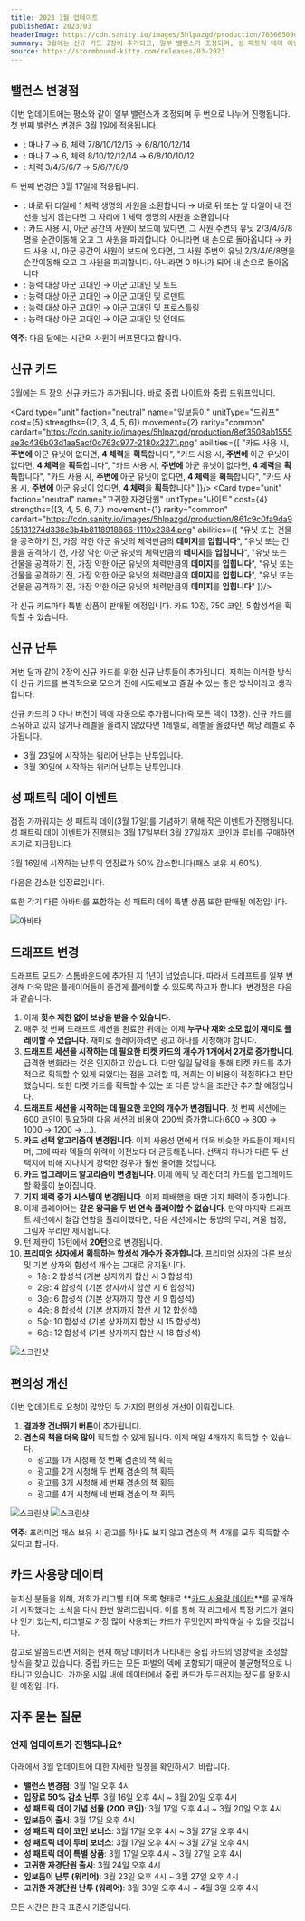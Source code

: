 ```yaml
---
title: 2023 3월 업데이트
publishedAt: 2023/03
headerImage: https://cdn.sanity.io/images/5hlpazgd/production/76566509d2090aa29393d996ce1e7f8cdda224e1-1920x622.png
summary: 3월에는 신규 카드 2장이 추가되고, 일부 밸런스가 조정되며, 성 패트릭 데이 이벤트가 진행됩니다!
source: https://stormbound-kitty.com/releases/03-2023
---
```


<script>
    import Old from "$components/Old.svelte";
    import ImageBlock from "$components/ImageBlock.svelte";
    import FlexibleList from "$components/FlexibleList.svelte";
    import Icon from "$components/Icon.svelte";
    import Card from "$components/Card.svelte";
    import CardLink from "$components/CardLink.svelte";
    import Comment from "$components/Comment.svelte";
    import DiscountedBrawl from "$components/DiscountedBrawl.md";
</script>

## 밸런스 변경점
이번 업데이트에는 평소와 같이 일부 밸런스가 조정되며 두 번으로 나누어 진행됩니다. 첫 번째 밸런스 변경은 3월 1일에 적용됩니다.

  - **<CardLink target="부활자 사이로" />**: 마나 <Old>7</Old> → 6, 체력 <Old>7/8/10/12/15</Old> → 6/8/10/12/14
  - **<CardLink target="군중의 여왕" />**: 마나 <Old>7</Old> → 6, 체력 <Old>8/10/12/12/14</Old> → 6/8/10/10/12
  - **<CardLink target="정신의 사원" />**: 체력 <Old>3/4/5/6/7</Old> → 5/6/7/8/9

두 번째 변경은 3월 17일에 적용됩니다.

  - **<CardLink target="생명의 사원" />**: <Old>바로 뒤 타일에 1 체력 생명의 사원을 소환합니다</Old> → 바로 뒤 또는 앞 타일이 내 전선을 넘지 않는다면 그 자리에 1 체력 생명의 사원을 소환합니다
  - **<CardLink target="공간의 사원" />**: <Old>카드 사용 시, 아군 공간의 사원이 보드에 있다면, 그 사원 주변의 유닛 2/3/4/6/8명을 순간이동해 오고 그 사원을 파괴합니다. 아니라면 내 손으로 돌아옵니다</Old> → 카드 사용 시, 아군 공간의 사원이 보드에 있다면, 그 사원 주변의 유닛 2/3/4/6/8명을 순간이동해 오고 그 사원을 파괴합니다. 아니라면 0 마나가 되어 내 손으로 돌아옵니다
  - **<CardLink target="역병 군주" />**: 능력 대상 <Old>아군 고대인</Old> → 아군 고대인 및 토드
  - **<CardLink target="흡수하는 말썽쟁이" />**: 능력 대상 <Old>아군 고대인</Old> → 아군 고대인 및 로덴트
  - **<CardLink target="오르곤 착취자" />**: 능력 대상 <Old>아군 고대인</Old> → 아군 고대인 및 프로스틀링
  - **<CardLink target="순교의 기식자" />**: 능력 대상 <Old>아군 고대인</Old> → 아군 고대인 및 언데드

<Comment>

**역주**: 다음 달에는 시간의 사원이 버프된다고 합니다.

</Comment>

## 신규 카드
3월에는 두 장의 신규 카드가 추가됩니다. 바로 중립 나이트와 중립 드워프입니다.

<Card type="unit" faction="neutral" name="잎보듬이" unitType="드워프" cost={5} strengths={[2, 3, 4, 5, 6]} movement={2} rarity="common" cardart="https://cdn.sanity.io/images/5hlpazgd/production/8ef3508ab1555ae3c436b03d1aa5acf0c763c977-2180x2271.png" abilities={[
    "카드 사용 시, **주변에** 아군 유닛이 없다면, **4 체력**을 **획득**합니다",
    "카드 사용 시, **주변에** 아군 유닛이 없다면, **4 체력**을 **획득**합니다",
    "카드 사용 시, **주변에** 아군 유닛이 없다면, **4 체력**을 **획득**합니다",
    "카드 사용 시, **주변에** 아군 유닛이 없다면, **4 체력**을 **획득**합니다",
    "카드 사용 시, **주변에** 아군 유닛이 없다면, **4 체력**을 **획득**합니다"
]}/>
<Card type="unit" faction="neutral" name="고귀한 자경단원" unitType="나이트" cost={4} strengths={[3, 4, 5, 6, 7]} movement={1} rarity="common" cardart="https://cdn.sanity.io/images/5hlpazgd/production/861c9c0fa9da935131274d338c3b4b8118918866-1110x2384.png" abilities={[
    "유닛 또는 건물을 공격하기 전, 가장 약한 아군 유닛의 체력만큼의 **데미지**를 **입힙니다**",
    "유닛 또는 건물을 공격하기 전, 가장 약한 아군 유닛의 체력만큼의 **데미지**를 **입힙니다**",
    "유닛 또는 건물을 공격하기 전, 가장 약한 아군 유닛의 체력만큼의 **데미지**를 **입힙니다**",
    "유닛 또는 건물을 공격하기 전, 가장 약한 아군 유닛의 체력만큼의 **데미지**를 **입힙니다**",
    "유닛 또는 건물을 공격하기 전, 가장 약한 아군 유닛의 체력만큼의 **데미지**를 **입힙니다**"
]}/>

각 신규 카드마다 특별 상품이 판매될 예정입니다. 카드 10장, <Icon type="coin" /> 750 코인, <Icon type="stone" /> 5 합성석을 획득할 수 있습니다.

## 신규 난투
저번 달과 같이 2장의 신규 카드를 위한 신규 난투들이 추가됩니다. 저희는 이러한 방식이 신규 카드를 본격적으로 모으기 전에 시도해보고 즐길 수 있는 좋은 방식이라고 생각합니다.

신규 카드의 0 마나 버전이 덱에 자동으로 추가됩니다(즉 모든 덱이 13장). 신규 카드를 소유하고 있지 않거나 레벨을 올리지 않았다면 1레벨로, 레벨을 올렸다면 해당 레벨로 추가됩니다.

  - 3월 23일에 시작하는 워리어 난투는 **<CardLink target="잎보듬이" />** 난투입니다.
  - 3월 30일에 시작하는 워리어 난투는 **<CardLink target="고귀한 자경단원" />** 난투입니다.

## 성 패트릭 데이 이벤트
점점 가까워지는 성 패트릭 데이(3월 17일)를 기념하기 위해 작은 이벤트가 진행됩니다. 성 패트릭 데이 이벤트가 진행되는 3월 17일부터 3월 27일까지 코인과 루비를 구매하면 추가로 지급됩니다.

3월 16일에 시작하는 난투의 입장료가 50% 감소합니다(패스 보유 시 60%).

다음은 감소한 입장료입니다.

<DiscountedBrawl />

또한 각기 다른 아바타를 포함하는 성 패트릭 데이 특별 상품 또한 판매될 예정입니다.

<FlexibleList setFontSizeFixed disableVertical>
    <img alt="아바타" src="https://cdn.sanity.io/images/5hlpazgd/production/a113b2bb4257c0d9197090b6f5648a2d815e2374-1220x500.png#screenshot" />
</FlexibleList>

## 드래프트 변경
드래프트 모드가 스톰바운드에 추가된 지 1년이 넘었습니다. 따라서 드래프트를 일부 변경해 더욱 많은 플레이어들이 즐겁게 플레이할 수 있도록 하고자 합니다. 변경점은 다음과 같습니다.

  1. 이제 **횟수 제한 없이 보상을 받을 수 있습니다**.
  2. 매주 첫 번째 드래프트 세션을 완료한 뒤에는 이제 **누구나 재화 소모 없이 재미로 플레이할 수 있습니다**. 재미로 플레이하려면 광고 하나를 시청해야 합니다.
  3. **드래프트 세션을 시작하는 데 필요한 티켓 카드의 개수가 1개에서 2개로 증가합니다**. 급격한 변화라는 것은 인지하고 있습니다. 다만 일일 달력을 통해 티켓 카드를 추가적으로 획득할 수 있게 되었다는 점을 고려할 때, 저희는 이 비용이 적절하다고 판단했습니다. 또한 티켓 카드를 획득할 수 있는 또 다른 방식을 조만간 추가할 예정입니다.
  4. **드래프트 세션을 시작하는 데 필요한 코인의 개수가 변경됩니다**. 첫 번째 세션에는 600 코인이 필요하며 다음 세션의 비용이 200씩 증가합니다(600 → 800 → 1000 → 1200 → ...).
  5. **카드 선택 알고리즘이 변경됩니다**. 이제 사용성 면에서 더욱 비슷한 카드들이 제시되며, 그에 따라 덱들의 위력이 이전보다 더 균등해집니다. 선택지 하나가 다른 두 선택지에 비해 지나치게 강력한 경우가 훨씬 줄어들 것입니다.
  6. **카드 업그레이드 알고리즘이 변경됩니다**. 이제 에픽 및 레전더리 카드를 업그레이드할 확률이 높아집니다.
  7. **기지 체력 증가 시스템이 변경됩니다**. 이제 패배했을 때만 기지 체력이 증가합니다.
  8. 이제 플레이어는 **같은 왕국을 두 번 연속 플레이할 수 없습니다**. 만약 마지막 드래프트 세션에서 철갑 연합을 플레이했다면, 다음 세션에서는 동방의 무리, 겨울 협정, 그림자 무리만 제시됩니다.
  9. 턴 제한이 15턴에서 **20턴**으로 변경됩니다.
  10. **프리미엄 상자에서 획득하는 합성석 개수가 증가합니다**. 프리미엄 상자의 다른 보상 및 기본 상자의 합성석 개수는 그대로 유지됩니다.
      * 1승: <Icon type="stone" /> 2 합성석 (기본 상자까지 합산 시 <Icon type="stone" /> 3 합성석)
      * 2승: <Icon type="stone" /> 4 합성석 (기본 상자까지 합산 시 <Icon type="stone" /> 6 합성석)
      * 3승: <Icon type="stone" /> 6 합성석 (기본 상자까지 합산 시 <Icon type="stone" /> 9 합성석)
      * 4승: <Icon type="stone" /> 8 합성석 (기본 상자까지 합산 시 <Icon type="stone" /> 12 합성석)
      * 5승: <Icon type="stone" /> 10 합성석 (기본 상자까지 합산 시 <Icon type="stone" /> 15 합성석)
      * 6승: <Icon type="stone" /> 12 합성석 (기본 상자까지 합산 시 <Icon type="stone" /> 18 합성석)

<FlexibleList allowOverflow>
    <img alt="스크린샷" src="https://cdn.sanity.io/images/5hlpazgd/production/e6f055b16a24888abc0b1c23e8e9e6d2060a951c-540x959.png#screenshot" />
</FlexibleList>

## 편의성 개선
이번 업데이트로 요청이 많았던 두 가지의 편의성 개선이 이뤄집니다.

  1. **결과창 건너뛰기 버튼**이 추가됩니다.
  2. **겸손의 책을 더욱 많이** 획득할 수 있게 됩니다. 이제 매일 4개까지 획득할 수 있습니다.
      * 광고를 1개 시청해 첫 번째 겸손의 책 획득
      * 광고를 2개 시청해 두 번째 겸손의 책 획득
      * 광고를 3개 시청해 세 번째 겸손의 책 획득
      * 광고를 4개 시청해 네 번째 겸손의 책 획득

<FlexibleList allowOverflow>
    <img alt="스크린샷" src="https://cdn.sanity.io/images/5hlpazgd/production/903588e751afbb4bf3c9ddf4d639387b68c84060-1080x2340.jpg#screenshot" />
    <img alt="스크린샷" src="https://cdn.sanity.io/images/5hlpazgd/production/5b3fdb4d84e5e423bc9a30adf5b00aabb6bd476a-1080x2340.jpg#screenshot" />
</FlexibleList>

<Comment>

**역주**: 프리미엄 패스 보유 시 광고를 하나도 보지 않고 겸손의 책 4개를 모두 획득할 수 있다고 합니다.

</Comment>

## 카드 사용량 데이터
놓치신 분들을 위해, 저희가 리그별 티어 목록 형태로 **[카드 사용량 데이터](https://sbkr.pages.dev/card-usages)**를 공개하기 시작했다는 소식을 다시 한번 알려드립니다. 이를 통해 각 리그에서 특정 카드가 얼마나 인기 있는지, 리그별로 가장 많이 사용되는 카드가 무엇인지 파악하실 수 있을 것입니다.

참고로 말씀드리면 저희는 현재 해당 데이터가 나타내는 중립 카드의 영향력을 조정할 방식을 찾고 있습니다. 중립 카드는 모든 파벌의 덱에 포함되기 때문에 불균형적으로 나타나고 있습니다. 가까운 시일 내에 데이터에서 중립 카드가 두드러지는 정도를 완화시킬 예정입니다.

## 자주 묻는 질문
### 언제 업데이트가 진행되나요?
아래에서 3월 업데이트에 대한 자세한 일정을 확인하시기 바랍니다.

  - **밸런스 변경점**: 3월 1일 오후 4시
  - **입장료 50% 감소 난투**: 3월 16일 오후 4시 ~ 3월 20일 오후 4시
  - **성 패트릭 데이 기념 선물 (200 코인)**: 3월 17일 오후 4시 ~ 3월 20일 오후 4시
  - **잎보듬이 출시**: 3월 17일 오후 4시
  - **성 패트릭 데이 코인 보너스**: 3월 17일 오후 4시 ~ 3월 27일 오후 4시
  - **성 패트릭 데이 루비 보너스**: 3월 17일 오후 4시 ~ 3월 27일 오후 4시
  - **성 패트릭 데이 특별 상품**: 3월 17일 오후 4시 ~ 3월 27일 오후 4시
  - **고귀한 자경단원 출시**: 3월 24일 오후 4시
  - **잎보듬이 난투 (워리어)**: 3월 23일 오후 4시 ~ 3월 27일 오후 4시
  - **고귀한 자경단원 난투 (워리어)**: 3월 30일 오후 4시 ~ 4월 3일 오후 4시

모든 시간은 한국 표준시 기준입니다.